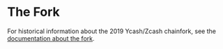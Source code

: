 # The Fork

For historical information about the 2019 Ycash/Zcash chainfork, see the [documentation about the fork](/docs/the_fork).